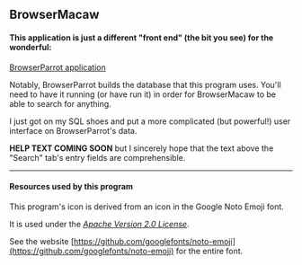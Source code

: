 ## BrowserMacaw

#### This application is just a different "front end" (the bit you see) for the wonderful:

[BrowserParrot application](https://browserparrot.com/)

Notably, BrowserParrot builds the database that this program uses. You'll need to have it
running (or have run it) in order for BrowserMacaw to be able to search for anything.

I just got on my SQL shoes and put a more complicated (but powerful!) user interface on
BrowserParrot's data.

**HELP TEXT COMING SOON** but I sincerely hope that the text above the "Search" tab's 
entry fields are comprehensible.

----

#### Resources used by this program

This program's icon is derived from an icon in the Google Noto Emoji
font.

It is used under the [*Apache Version 2.0 License*](https://www.apache.org/licenses/LICENSE-2.0).


See the website [https://github.com/googlefonts/noto-emoji](https://github.com/googlefonts/noto-emoji)
for the entire font.
